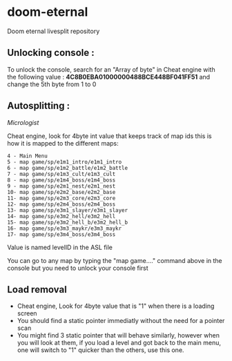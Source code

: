 # doom-eternal
Doom eternal livesplit repository

## Unlocking console : 
To unlock the console, search for an "Array of byte" in Cheat engine with the following value : **4C8B0EBA01000000488BCE448BF041FF51** and change the 5th byte from 1 to 0


## Autosplitting : 
*Micrologist*

Cheat engine, look for 4byte int value that keeps track of map ids this is how it is mapped to the different maps:

```
4 - Main Menu
5 - map game/sp/e1m1_intro/e1m1_intro
6 - map game/sp/e1m2_battle/e1m2_battle
7 - map game/sp/e1m3_cult/e1m3_cult
8 - map game/sp/e1m4_boss/e1m4_boss
9 - map game/sp/e2m1_nest/e2m1_nest
10- map game/sp/e2m2_base/e2m2_base
11- map game/sp/e2m3_core/e2m3_core
12- map game/sp/e2m4_boss/e2m4_boss
13- map game/sp/e3m1_slayer/e3m1_slayer
14- map game/sp/e3m2_hell/e3m2_hell
15- map game/sp/e3m2_hell_b/e3m2_hell_b
16- map game/sp/e3m3_maykr/e3m3_maykr
17- map game/sp/e3m4_boss/e3m4_boss
```
Value is named levelID in the ASL file 

You can go to any map by typing the "map game...." command above in the console but you need to unlock your console first 

## Load removal 

- Cheat engine, Look for 4byte value that is "1" when there is a loading screen
- You should find a static pointer immediatly without the need for a pointer scan
- You might find 3 static pointer that will behave similarly, however when you will look at them, if you load a level and got back to the main menu, one will switch to "1" quicker than the others, use this one.
